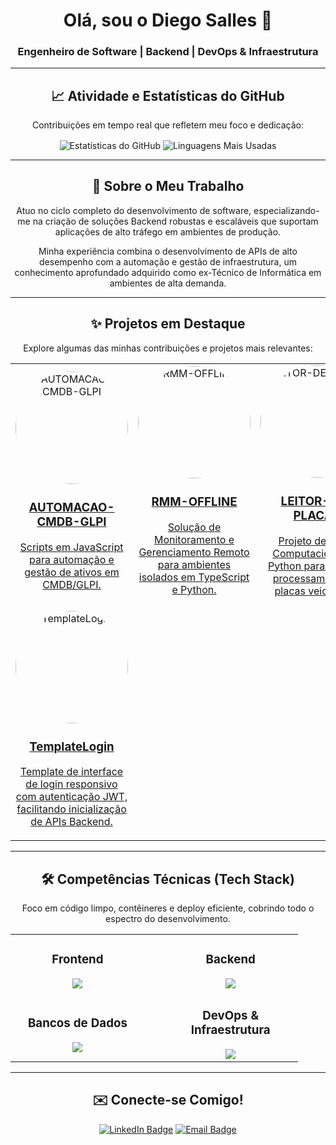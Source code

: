 <div align="center">
    
# Olá, sou o Diego Salles 👋
    
### Engenheiro de Software | Backend | DevOps & Infraestrutura
    
</div>

---

<div align="center">

## 📈 Atividade e Estatísticas do GitHub

<p>Contribuições em tempo real que refletem meu foco e dedicação:</p>

<p>
  
  <img align="center" src="https://github-readme-stats.vercel.app/api?username=piegosalles10kk&show_icons=true&theme=transparent&hide_border=true&rank_icon=github" alt="Estatísticas do GitHub"/>
  <img align="center" src="https://github-readme-stats.vercel.app/api/top-langs/?username=piegosalles10kk&layout=compact&theme=transparent&hide_border=true" alt="Linguagens Mais Usadas"/>
</p>
    
</div>

---

<div align="center">
    
## 🚀 Sobre o Meu Trabalho

<p>
  Atuo no ciclo completo do desenvolvimento de software, especializando-me na criação de soluções Backend robustas e escaláveis que suportam aplicações de alto tráfego em ambientes de produção.
</p>
<p>
  Minha experiência combina o desenvolvimento de APIs de alto desempenho com a automação e gestão de infraestrutura, um conhecimento aprofundado adquirido como ex-Técnico de Informática em ambientes de alta demanda.
</p>
    
</div>

---

<div align="center">

## ✨ Projetos em Destaque

<p>Explore algumas das minhas contribuições e projetos mais relevantes:</p>

<table width="100%">
  <tr width="100%">
    <td width="33%" align="center">
      <a href="https://github.com/piegosalles10kk/AUTOMACAO-CMDB-GLPI">
        <img src="https://i.postimg.cc/mDCNtSwd/logo-api.png" alt="AUTOMACAO-CMDB-GLPI" width="180" height="180" style="border-radius: 50%;">
        <h3>AUTOMACAO-CMDB-GLPI</h3>
        <p>Scripts em JavaScript para automação e gestão de ativos em CMDB/GLPI.</p>
      </a>
    </td>
    <td width="33%" align="center">
      <a href="https://github.com/piegosalles10kk/RMM-OFFLINE">
        <img src="https://i.postimg.cc/7Y8P3nNB/logo-rmm.png" alt="RMM-OFFLINE" width="180" height="180" style="border-radius: 50%;">
        <h3>RMM-OFFLINE</h3>
        <p>Solução de Monitoramento e Gerenciamento Remoto para ambientes isolados em TypeScript e Python.</p>
      </a>
    </td>
    <td width="33%" align="center">
      <a href="https://github.com/piegosalles10kk/LEITOR-DE-PLACAS">
        <img src="https://i.postimg.cc/8c3ZvCvx/logo-leitor-de-placas.png" alt="LEITOR-DE-PLACAS" width="180" height="180" style="border-radius: 50%;">
        <h3>LEITOR-DE-PLACAS</h3>
        <p>Projeto de Visão Computacional em Python para leitura e processamento de placas veiculares.</p>
      </a>
    </td>
  </tr>
  
  <tr width="100%">
    <td width="33%" align="center">
      <a href="https://github.com/piegosalles10kk/TemplateLogin">
        <img src="https://i.postimg.cc/rFZDSrKC/logo-login.png" alt="TemplateLogin" width="180" height="180" style="border-radius: 50%;">
        <h3>TemplateLogin</h3>
        <p>Template de interface de login responsivo com autenticação JWT, facilitando inicialização de APIs Backend.</p>
      </a>
    </td>
  </tr>
</table>
    
</div>

---

<div align="center">

## 🛠️ Competências Técnicas (Tech Stack)

<p align="center">
Foco em código limpo, contêineres e deploy eficiente, cobrindo todo o espectro do desenvolvimento.
</p>

<table width="100%" align="center" style="border-collapse: collapse; border-spacing: 0;">
<tr>
<td width="50%" align="center" style="padding-right: 5%;"> 
<h3>Frontend</h3>
<a href="https://skillicons.dev" target="_blank">
<img src="https://skillicons.dev/icons?i=html,css,js,ts,react,nextjs,angular" />
</a>
</td>
<td width="50%" align="center" style="padding-left: 5%;">
<h3>Backend</h3>
<a href="https://skillicons.dev" target="_blank">
<img src="https://skillicons.dev/icons?i=nodejs,express,python,flask,java,spring,ruby,rails" />
</a>
</td>
</tr>
<tr>
<td width="50%" align="center" style="padding-right: 5%;">
<h3>Bancos de Dados</h3>
<a href="https://skillicons.dev" target="_blank">
<img src="https://skillicons.dev/icons?i=postgres,mysql,mongodb,redis,sqlite,graphql" />
</a>
</td>
<td width="50%" align="center" style="padding-left: 5%;">
<h3>DevOps & Infraestrutura</h3>
<a href="https://skillicons.dev" target="_blank">
<img src="https://skillicons.dev/icons?i=aws,azure,docker,kubernetes,linux,git,githubactions" />
</a>
</td>
</tr>
</table>

</div>

-----

<div align="center">
    
## ✉️ Conecte-se Comigo!
    
<p>
  <a href="https://www.linkedin.com/in/diego-salles-teixeira/" target="_blank"><img src="https://img.shields.io/badge/LinkedIn-0A66C2?style=for-the-badge&logo=linkedin&logoColor=white" alt="LinkedIn Badge"/></a>
  <a href="mailto:diegosalles@live.com"><img src="https://img.shields.io/badge/Email-D14836?style=for-the-badge&logo=outlook&logoColor=white" alt="Email Badge"/></a>
</p>
    
</div>
